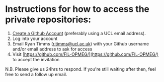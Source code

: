 # Instructions for how to access the private repositories:

1. [Create a Github Account](https://github.com/join) (preferably using a UCL email address).
2. Log into your account
3. Email Ryan Timms (r.timms@ucl.ac.uk) with your Github username and/or email address to ask for access
4. Visit [https://github.com/FIL-OPMEG/](https://github.com/FIL-OPMEG/) to accept the invitation

N.B. Please give us 24hrs to respond. If you're still waiting after then, feel free to send a follow up email.
